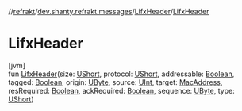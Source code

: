 //[refrakt](../../../index.md)/[dev.shanty.refrakt.messages](../index.md)/[LifxHeader](index.md)/[LifxHeader](-lifx-header.md)

# LifxHeader

[jvm]\
fun [LifxHeader](-lifx-header.md)(size: [UShort](https://kotlinlang.org/api/latest/jvm/stdlib/kotlin/-u-short/index.html), protocol: [UShort](https://kotlinlang.org/api/latest/jvm/stdlib/kotlin/-u-short/index.html), addressable: [Boolean](https://kotlinlang.org/api/latest/jvm/stdlib/kotlin/-boolean/index.html), tagged: [Boolean](https://kotlinlang.org/api/latest/jvm/stdlib/kotlin/-boolean/index.html), origin: [UByte](https://kotlinlang.org/api/latest/jvm/stdlib/kotlin/-u-byte/index.html), source: [UInt](https://kotlinlang.org/api/latest/jvm/stdlib/kotlin/-u-int/index.html), target: [MacAddress](../../dev.shanty.refrakt/-mac-address/index.md), resRequired: [Boolean](https://kotlinlang.org/api/latest/jvm/stdlib/kotlin/-boolean/index.html), ackRequired: [Boolean](https://kotlinlang.org/api/latest/jvm/stdlib/kotlin/-boolean/index.html), sequence: [UByte](https://kotlinlang.org/api/latest/jvm/stdlib/kotlin/-u-byte/index.html), type: [UShort](https://kotlinlang.org/api/latest/jvm/stdlib/kotlin/-u-short/index.html))
